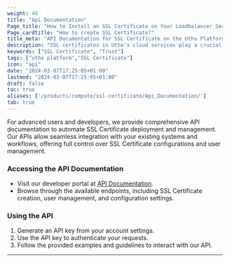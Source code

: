 ```yaml
---
weight: 40
title: "Api Documentation"
Page_title: "How to Install an SSL Certificate on Your Loadbalancer Server?"
Page_cardtitle: "How to create SSL Certificate?"
title_meta: "API Documentation for SSL Certificate on the Utho Platform"
description: "SSL certificates in Utho's cloud services play a crucial role in securing data transmissions and establishing trust between clients and cloud applications. These certificates enable encrypted connections (HTTPS) to protect sensitive information and ensure data integrity across Utho's cloud infrastructure."
keywords: ["SSL Certificate", "Trust"]
tags: ["utho platform","SSL Certificate"]
icon: "api"
date: "2024-03-07T17:25:05+01:00"
lastmod: "2024-03-07T17:25:05+01:00"
draft: false
toc: true
aliases: ['/products/compute/ssl-certificate/Api_Documentation/']
tab: true
--- 
```


For advanced users and developers, we provide comprehensive API documentation to automate SSL Certificate deployment and management. Our APIs allow seamless integration with your existing systems and workflows, offering full control over SSL Certificate configurations and user management.

### Accessing the API Documentation

- Visit our developer portal at [API Documentation](#).
- Browse through the available endpoints, including SSL Certificate creation, user management, and configuration settings.

### Using the API

1. Generate an API key from your account settings.
2. Use the API key to authenticate your requests.
3. Follow the provided examples and guidelines to interact with our API.

---

